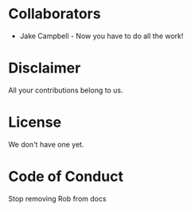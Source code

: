 # Collaborators

* Jake Campbell - Now you have to do all the work!

# Disclaimer

All your contributions belong to us.

# License

We don't have one yet.

# Code of Conduct

Stop removing Rob from docs